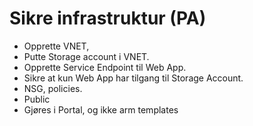 # Sikre infrastruktur (PA)

- Opprette VNET,
- Putte Storage account i VNET.
- Opprette Service Endpoint til Web App.
- Sikre at kun Web App har tilgang til Storage Account.
- NSG, policies.
- Public
- Gjøres i Portal, og ikke arm templates



